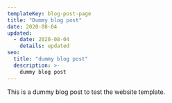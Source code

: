 ```yaml
---
templateKey: blog-post-page
title: "Dummy blog post"
date: 2020-08-04
updated:
  - date: 2020-08-04
    details: updated
seo:
  title: "dummy blog post"
  description: >- 
    dummy blog post
---
```


This is a dummy blog post to test the website template.
